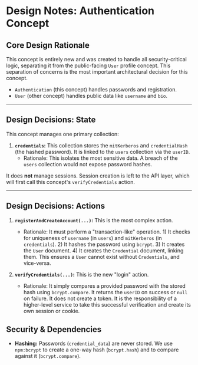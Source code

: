 # Design Notes: Authentication Concept

## Core Design Rationale

This concept is entirely new and was created to handle all security-critical logic, separating it from the public-facing `User` profile concept. This separation of concerns is the most important architectural decision for this concept.

* `Authentication` (this concept) handles passwords and registration.
* `User` (other concept) handles public data like `username` and `bio`.

---

## Design Decisions: State

This concept manages one primary collection:

1.  **`credentials`:** This collection stores the `mitKerberos` and `credentialHash` (the hashed password). It is linked to the `users` collection via the `userID`.
    * Rationale: This isolates the most sensitive data. A breach of the `users` collection would not expose password hashes.

It does **not** manage sessions. Session creation is left to the API layer, which will first call this concept's `verifyCredentials` action.

---

## Design Decisions: Actions

1.  **`registerAndCreateAccount(...)`:** This is the most complex action.
    * Rationale: It must perform a "transaction-like" operation. 1) It checks for uniqueness of `username` (in `users`) and `mitKerberos` (in `credentials`). 2) It hashes the password using `bcrypt`. 3) It creates the `User` document. 4) It creates the `Credential` document, linking them. This ensures a `User` cannot exist without `Credentials`, and vice-versa.

2.  **`verifyCredentials(...)`:** This is the new "login" action.
    * Rationale: It simply compares a provided password with the stored hash using `bcrypt.compare`. It returns the `userID` on success or `null` on failure. It does not create a token. It is the responsibility of a higher-level service to take this successful verification and create its own session or cookie.

## Security & Dependencies

* **Hashing:** Passwords (`credential_data`) are never stored. We use `npm:bcrypt` to create a one-way hash (`bcrypt.hash`) and to compare against it (`bcrypt.compare`).